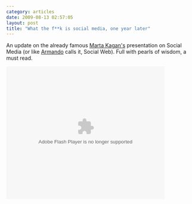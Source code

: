 ```yaml
---
category: articles
date: 2009-08-13 02:57:05
layout: post
title: "What the f**k is social media, one year later"
---
```


<p>An update on the already famous <a href="http://bonafidemarketinggenius.com/">Marta Kagan's</a> presentation on Social Media (or like <a href="http://www.asourceofinspiration.com ">Armando</a> calls it, Social Web). Full with pearls of wisdom, a must read.</p><img style="visibility:hidden;width:0px;height:0px;" border=0 width=0 height=0 src="http://counters.gigya.com/wildfire/IMP/CXNID=2000002.0NXC/bT*xJmx*PTEyNTAxNDk4NDkxNzImcHQ9MTI1MDE*OTg2NTIwNCZwPTEwMTkxJmQ9c3NfZW1iZWQmZz*yJm89YmU3ZGIzN2MwN2M4NDliZDgyODI*NzU5MGNlNGQ3MWEmb2Y9MA==.gif" /><div style="width:425px;text-align:left" id="__ss_1729300"><object style="margin:0px" width="425" height="355"><param name="movie" value="http://static.slidesharecdn.com/swf/ssplayer2.swf?doc=wtfissocialmedia5-090716070117-phpapp01&stripped_title=what-the-fk-is-social-media-one-year-later" /><param name="allowFullScreen" value="true"/><param name="allowScriptAccess" value="always"/><embed src="http://static.slidesharecdn.com/swf/ssplayer2.swf?doc=wtfissocialmedia5-090716070117-phpapp01&stripped_title=what-the-fk-is-social-media-one-year-later" type="application/x-shockwave-flash" allowscriptaccess="always" allowfullscreen="true" width="425" height="355"></embed></object></div>
